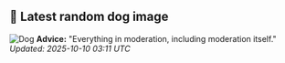 ## 🐶 Latest random dog image
![Dog](https://images.dog.ceo/breeds/dingo/n02115641_5178.jpg)
**Advice:** "Everything in moderation, including moderation itself."
*Updated: 2025-10-10 03:11 UTC*
